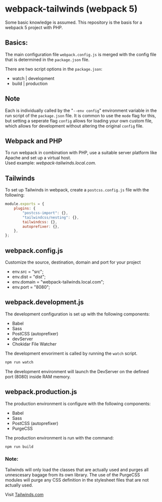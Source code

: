 # webpack-tailwinds (webpack 5)


Some basic knowledge is assumed. This repository is the basis for a webpack 5 project with PHP.

## Basics:
The main configuration file `webpack.config.js` is merged with the config file that is determined in the `package.json` file.

There are two script options in the `package.json`:
- watch     | development
- build     | production

## Note
Each is individually called by the "`--env config`" environment variable in the run script of the `package.json` file. It is common to use the `mode` flag for this, but setting a seperate flag `config` allows for loading your own custom file, which allows for development without altering the original `config` file.


## Webpack and PHP
To run webpack in combination with PHP, use a suitable server platform like Apache and set up a virtual host.  
Used example: *webpack-tailwinds.local.com.*


## Tailwinds
To set up Tailwinds in webpack, create a `postcss.config.js` file with the following:

```js
module.exports = {
    plugins: {
        "postcss-import": {},
        "tailwindcss/nesting": {},
        tailwindcss: {},
        autoprefixer: {},
    },
};
```

## webpack.config.js
Customize the source, destination, domain and port for your project
  - env.src = "src";
  - env.dist = "dist";
  - env.domain = "webpack-tailwinds.local.com";
  - env.port = "8080";


## webpack.development.js

The development configuration is set up with the following components:

- Babel
- Sass
- PostCSS (autoprefixer)
- devServer
- Chokidar File Watcher

The development envoriment is called by running the `watch` script.
```sh
npm run watch
```

The development environment will launch the DevServer on the defined port (8080) inside RAM memory. 


## webpack.production.js
The production environment is configure with the following components:

- Babel
- Sass
- PostCSS (autoprefixer)
- PurgeCSS

The production environment is run with the command:
```sh
npm run build
```

### Note:   
Tailwinds will only load the classes that are actually used and purges all unnescesary bagage from its own library. The use of the PurgeCSS modules will purge any CSS definition in the stylesheet files that are not actually used.



Visit [Tailwinds.com](https://tailwindcss.com/)
